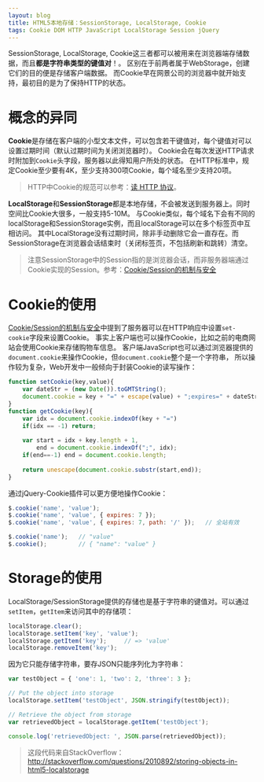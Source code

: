 ```yaml
---
layout: blog
title: HTML5本地存储：SessionStorage, LocalStorage, Cookie
tags: Cookie DOM HTTP JavaScript LocalStorage Session jQuery 
---
```


SessionStorage, LocalStorage, Cookie这三者都可以被用来在浏览器端存储数据，而且**都是字符串类型的键值对**！。
区别在于前两者属于WebStorage，创建它们的目的便是存储客户端数据。
而Cookie早在网景公司的浏览器中就开始支持，最初目的是为了保持HTTP的状态。

# 概念的异同

**Cookie**是存储在客户端的小型文本文件，可以包含若干键值对，每个键值对可以设置过期时间（默认过期时间为关闭浏览器时）。
Cookie会在每次发送HTTP请求时附加到`Cookie`头字段，服务器以此得知用户所处的状态。
在HTTP标准中，规定Cookie至少要有4K，至少支持300项Cookie，每个域名至少支持20项。

> HTTP中Cookie的规范可以参考：[读 HTTP 协议][http]。

**LocalStorage**和**SessionStorage**都是本地存储，不会被发送到服务器上。同时空间比Cookie大很多，一般支持5-10M。
与Cookie类似，每个域名下会有不同的localStorage和SessionStorage实例，而且localStorage可以在多个标签页中互相访问。
其中LocalStorage没有过期时间，除非手动删除它会一直存在。而SessionStorage在浏览器会话结束时（关闭标签页，不包括刷新和跳转）清空。

> 注意SessionStorage中的Session指的是浏览器会话，而非服务器端通过Cookie实现的Session。参考：[Cookie/Session的机制与安全][s-c]

<!--more-->

# Cookie的使用

[Cookie/Session的机制与安全][s-c]中提到了服务器可以在HTTP响应中设置`set-cookie`字段来设置Cookie。
事实上客户端也可以操作Cookie，比如之前的电商网站会使用Cookie来存储购物车信息。
客户端JavaScript也可以通过浏览器提供的`document.cookie`来操作Cookie，但`document.cookie`整个是一个字符串，
所以操作较为复杂，Web开发中一般倾向于封装Cookie的读写操作：

```javascript
function setCookie(key,value){
    var dateStr = (new Date()).toGMTString();
    document.cookie = key + "=" + escape(value) + ";expires=" + dateStr;
}
function getCookie(key){
    var idx = document.cookie.indexOf(key + "=")
    if(idx == -1) return;
    
    var start = idx + key.length + 1,
        end = document.cookie.indexOf(";", idx);
    if(end==-1) end = document.cookie.length;
    
    return unescape(document.cookie.substr(start,end));
}
```

通过jQuery-Cookie插件可以更方便地操作Cookie：

```javascript
$.cookie('name', 'value');  
$.cookie('name', 'value', { expires: 7 });  
$.cookie('name', 'value', { expires: 7, path: '/' });   // 全站有效

$.cookie('name');   // "value"
$.cookie();         // { "name": "value" }
```

# Storage的使用

LocalStorage/SessionStorage提供的存储也是基于字符串的键值对。可以通过`setItem`，`getItem`来访问其中的存储项：

```javascript
localStorage.clear();
localStorage.setItem('key', 'value');
localStorage.getItem('key');     // => 'value'
localStorage.removeItem('key');
```

因为它只能存储字符串，要存JSON只能序列化为字符串：

```javascript
var testObject = { 'one': 1, 'two': 2, 'three': 3 };

// Put the object into storage
localStorage.setItem('testObject', JSON.stringify(testObject));

// Retrieve the object from storage
var retrievedObject = localStorage.getItem('testObject');

console.log('retrievedObject: ', JSON.parse(retrievedObject));
```

> 这段代码来自StackOverflow： <http://stackoverflow.com/questions/2010892/storing-objects-in-html5-localstorage>

[s-c]: /2015/08/10/cookie-session.html
[http]: /2014/10/01/http.html
[mdn-ls]: https://developer.mozilla.org/zh-CN/docs/Web/Guide/API/DOM/Storage
